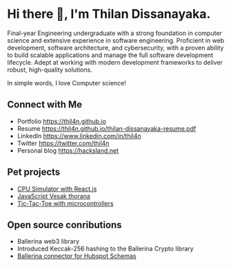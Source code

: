 # Hi there 👋, I'm Thilan Dissanayaka.

Final-year Engineering undergraduate with a strong foundation in computer science and extensive experience in
software engineering. Proficient in web development, software architecture, and cybersecurity, with a proven ability
to build scalable applications and manage the full software development lifecycle. Adept at working with modern
development frameworks to deliver robust, high-quality solutions.

In simple words,
I love Computer science!

## Connect with Me
- Portfolio        https://thil4n.github.io
- Resume           https://thil4n.github.io/thilan-dissanayaka-resume.pdf
- LinkedIn         https://www.linkedin.com/in/thil4n
- Twitter          https://twitter.com/thil4n
- Personal blog    https://hacksland.net

## Pet projects
- [CPU Simulator with React.js](https://github.com/thil4n/cpu-simulator)  
- [JavaScript Vesak thorana](https://github.com/thil4n/Tac-Tic-Toe-with-Atmega-2560) 
- [Tic-Tac-Toe with microcontrollers](https://github.com/thil4n/Tac-Tic-Toe-with-Atmega-2560) 

## Open source conributions
- Ballerina web3 library
- Introduced Keccak-256 hashing to the Ballerina Crypto library
- [Ballerina connector for Hubspot Schemas](https://github.com/ballerina-platform/module-ballerinax-hubspot.crm.object.schemas)

